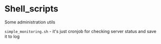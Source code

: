# Shell_scripts
Some administration utils

`simple_monitoring.sh` - it's just cronjob for checking server status and save it to log

